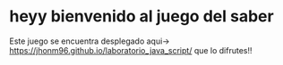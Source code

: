 # heyy bienvenido al juego del saber

Este juego se encuentra desplegado aqui-> https://jhonm96.github.io/laboratorio_java_script/ que lo difrutes!!
